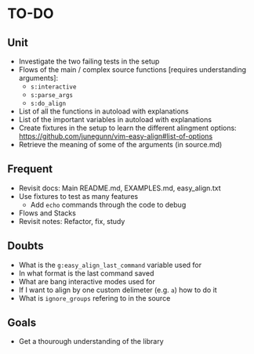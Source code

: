 # TO-DO

## Unit

- Investigate the two failing tests in the setup
- Flows of the main / complex source functions [requires understanding arguments]:
    - `s:interactive`
    - `s:parse_args`
    - `s:do_align`
- List of all the functions in autoload with explanations
- List of the important variables in autoload with explanations
- Create fixtures in the setup to learn the different alingment options: https://github.com/junegunn/vim-easy-align#list-of-options
- Retrieve the meaning of some of the arguments (in source.md)

## Frequent

- Revisit docs: Main README.md, EXAMPLES.md, easy_align.txt
- Use fixtures to test as many features
    - Add `echo` commands through the code to debug
- Flows and Stacks
- Revisit notes: Refactor, fix, study

## Doubts

- What is the `g:easy_align_last_command` variable used for
- In what format is the last command saved
- What are bang interactive modes used for
- If I want to align by one custom delimeter (e.g. `a`) how to do it
- What is `ignore_groups` refering to in the source

## Goals

- Get a thourough understanding of the library
